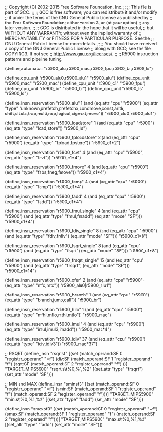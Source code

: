 ;; Copyright (C) 2002-2015 Free Software Foundation, Inc.
;;
;; This file is part of GCC.
;;
;; GCC is free software; you can redistribute it and/or modify
;; it under the terms of the GNU General Public License as published by
;; the Free Software Foundation; either version 3, or (at your option)
;; any later version.
;;
;; GCC is distributed in the hope that it will be useful,
;; but WITHOUT ANY WARRANTY; without even the implied warranty of
;; MERCHANTABILITY or FITNESS FOR A PARTICULAR PURPOSE.  See the
;; GNU General Public License for more details.
;;
;; You should have received a copy of the GNU General Public License
;; along with GCC; see the file COPYING3.  If not see
;; <http://www.gnu.org/licenses/>.
;;
;; R5900 instruction patterns and pipeline tuning.

(define_automaton "r5900_alu,r5900_mac,r5900_fpu,r5900_br,r5900_ls")

(define_cpu_unit "r5900_alu0,r5900_alu1" "r5900_alu")
(define_cpu_unit "r5900_mac" "r5900_mac")
(define_cpu_unit "r5900_c1" "r5900_fpu")
(define_cpu_unit "r5900_br" "r5900_br")
(define_cpu_unit "r5900_ls" "r5900_ls")

(define_insn_reservation "r5900_alu" 1
  (and (eq_attr "cpu" "r5900")
       (eq_attr "type" "unknown,prefetch,prefetchx,condmove,const,arith,
      shift,slt,clz,trap,multi,nop,logical,signext,move"))
 "r5900_alu0|r5900_alu1")

(define_insn_reservation "r5900_loadstore" 1
  (and (eq_attr "cpu" "r5900")
       (eq_attr "type" "load,store"))
 "r5900_ls")

(define_insn_reservation "r5900_fploadstore" 2
  (and (eq_attr "cpu" "r5900")
       (eq_attr "type" "fpload,fpstore"))
 "r5900_c1*2")

(define_insn_reservation "r5900_fcvt" 4
  (and (eq_attr "cpu" "r5900")
       (eq_attr "type" "fcvt"))
 "r5900_c1*4")

(define_insn_reservation "r5900_fmove" 4
  (and (eq_attr "cpu" "r5900")
       (eq_attr "type" "fabs,fneg,fmove"))
 "r5900_c1*4")

(define_insn_reservation "r5900_fcmp" 4
  (and (eq_attr "cpu" "r5900")
       (eq_attr "type" "fcmp"))
 "r5900_c1*4")

(define_insn_reservation "r5900_fadd" 4
  (and (eq_attr "cpu" "r5900")
       (eq_attr "type" "fadd"))
 "r5900_c1*4")

(define_insn_reservation "r5900_fmul_single" 4
  (and (eq_attr "cpu" "r5900")
       (and (eq_attr "type" "fmul,fmadd")
            (eq_attr "mode" "SF")))
 "r5900_c1*4")

(define_insn_reservation "r5900_fdiv_single" 8
  (and (eq_attr "cpu" "r5900")
       (and (eq_attr "type" "fdiv,frdiv")
            (eq_attr "mode" "SF")))
 "r5900_c1*8")

(define_insn_reservation "r5900_fsqrt_single" 8
  (and (eq_attr "cpu" "r5900")
       (and (eq_attr "type" "fsqrt")
            (eq_attr "mode" "SF")))
 "r5900_c1*8")

(define_insn_reservation "r5900_frsqrt_single" 15
  (and (eq_attr "cpu" "r5900")
       (and (eq_attr "type" "frsqrt")
            (eq_attr "mode" "SF")))
 "r5900_c1*14")

(define_insn_reservation "r5900_xfer" 2
  (and (eq_attr "cpu" "r5900")
       (eq_attr "type" "mfc,mtc"))
 "r5900_alu0|r5900_alu1")

(define_insn_reservation "r5900_branch" 1
  (and (eq_attr "cpu" "r5900")
       (eq_attr "type" "branch,jump,call"))
 "r5900_br")

(define_insn_reservation "r5900_hilo" 1
  (and (eq_attr "cpu" "r5900")
       (eq_attr "type" "mfhi,mflo,mthi,mtlo"))
 "r5900_mac")

(define_insn_reservation "r5900_imul" 4
  (and (eq_attr "cpu" "r5900")
       (eq_attr "type" "imul,imul3,imadd"))
 "r5900_mac*4")

(define_insn_reservation "r5900_idiv" 37
  (and (eq_attr "cpu" "r5900")
       (eq_attr "type" "idiv,idiv3"))
 "r5900_mac*37")


;; RSQRT
(define_insn "rsqrtsf"
  [(set (match_operand:SF 0 "register_operand" "=f")
	(div:SF (match_operand:SF 1 "register_operand" "f")
		  (sqrt:SF (match_operand:SF 2 "register_operand" "f"))))]
  "TARGET_MIPS5900"
  "rsqrt.s\t%0,%1,%2"
  [(set_attr "type" "frsqrt")
   (set_attr "mode" "SF")])

;; MIN and MAX
(define_insn "sminsf3"
  [(set (match_operand:SF 0 "register_operand" "=f")
	(smin:SF (match_operand:SF 1 "register_operand" "f")
		 (match_operand:SF 2 "register_operand" "f")))]
  "TARGET_MIPS5900"
  "min.s\t%0,%1,%2"
  [(set_attr "type" "fadd")
   (set_attr "mode" "SF")])

(define_insn "smaxsf3"
  [(set (match_operand:SF 0 "register_operand" "=f")
	(smax:SF (match_operand:SF 1 "register_operand" "f")
		 (match_operand:SF 2 "register_operand" "f")))]
  "TARGET_MIPS5900"
  "max.s\t%0,%1,%2"
  [(set_attr "type" "fadd")
   (set_attr "mode" "SF")])
